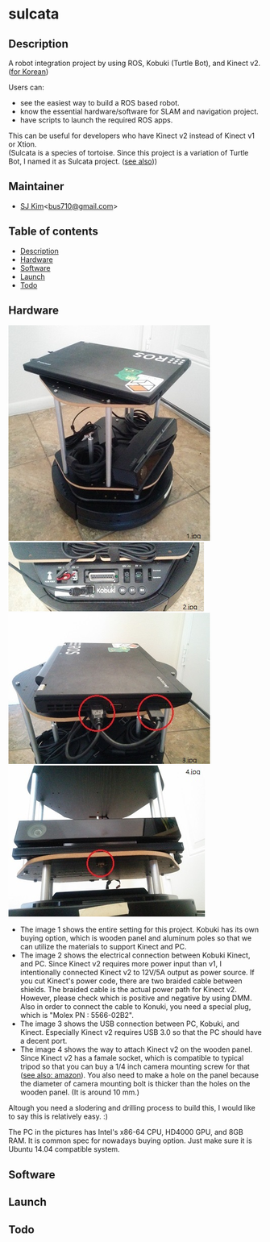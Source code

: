 # sulcata

## Description
A robot integration project by using ROS, Kobuki (Turtle Bot), and Kinect v2. ([for Korean](README_kr.md))

Users can:
- see the easiest way to build a ROS based robot.
- know the essential hardware/software for SLAM and navigation project.
- have scripts to launch the required ROS apps.

This can be useful for developers who have Kinect v2 instead of Kinect v1 or Xtion.  
(Sulcata is a species of tortoise. Since this project is a variation of Turtle Bot, I named it as Sulcata project. (<a href="https://en.wikipedia.org/wiki/African_spurred_tortoise" target="_blank">see also</a>))

## Maintainer
- [SJ Kim](http://bus710.net)<<bus710@gmail.com>>

## Table of contents
- [Description](#description)
- [Hardware](#hardware)
- [Software](#software)
- [Launch](#launch)
- [Todo](#todo)

## Hardware
![images/1.jpg](images/1.jpg)
![images/2.jpg](images/2.jpg)
![images/3.jpg](images/3.jpg)
![images/4.jpg](images/4.jpg)    

- The image 1 shows the entire setting for this project. Kobuki has its own buying option, which is wooden panel and aluminum poles so that we can utilize the materials to support Kinect and PC.  
- The image 2 shows the electrical connection between Kobuki Kinect, and PC. Since Kinect v2 requires more power input than v1, I intentionally connected Kinect v2 to 12V/5A output as power source. If you cut Kinect's power code, there are two braided cable between shields. The braided cable is the actual power path for Kinect v2. However, please check which is positive and negative by using DMM. Also in order to connect the cable to Konuki, you need a special plug, which is "Molex PN : 5566-02B2".   
- The image 3 shows the USB connection between PC, Kobuki, and Kinect. Especially Kinect v2 requires USB 3.0 so that the PC should have a decent port.   
- The image 4 shows the way to attach Kinect v2 on the wooden panel. Since Kinect v2 has a famale socket, which is compatible to typical tripod so that you can buy a 1/4 inch camera mounting screw for that ([see also: amazon](http://www.amazon.com/Smallrig%C2%AE-Screw-Adapter-Quick-Release/dp/B006GB5MDW)). You also need to make a hole on the panel because the diameter of camera mounting bolt is thicker than the holes on the wooden panel. (It is around 10 mm.)

Altough you need a slodering and drilling process to build this, I would like to say this is relatively easy. :)

The PC in the pictures has Intel's x86-64 CPU, HD4000 GPU, and 8GB RAM. It is common spec for nowadays buying option. Just make sure it is Ubuntu 14.04 compatible system.   

## Software

## Launch

## Todo


